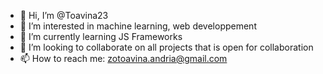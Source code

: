 - 👋 Hi, I’m @Toavina23
- 👀 I’m interested in machine learning, web developpement
- 🌱 I’m currently learning JS Frameworks
- 💞️ I’m looking to collaborate on all projects that is open for collaboration
- 📫 How to reach me: zotoavina.andria@gmail.com

<!---
Toavina23/Toavina23 is a ✨ special ✨ repository because its `README.md` (this file) appears on your GitHub profile.
You can click the Preview link to take a look at your changes.
--->
